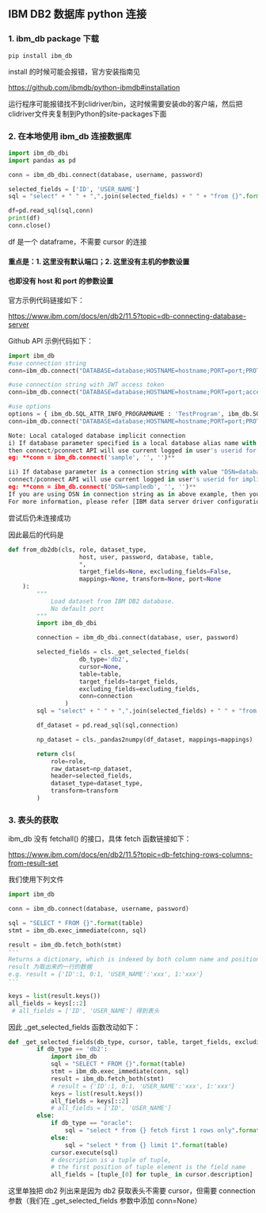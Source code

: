 ## IBM DB2 数据库 python 连接

### 1. ibm_db package 下载

```shell
pip install ibm_db
```

install 的时候可能会报错，官方安装指南见

https://github.com/ibmdb/python-ibmdb#installation

运行程序可能报错找不到clidriver/bin，这时候需要安装db的客户端，然后把clidriver文件夹复制到Python的site-packages下面

### 2. 在本地使用 ibm_db 连接数据库

```python
import ibm_db_dbi
import pandas as pd

conn = ibm_db_dbi.connect(database, username, password)

selected_fields = ['ID', 'USER_NAME']
sql = "select" + " " + ",".join(selected_fields) + " " + "from {}".format(table)

df=pd.read_sql(sql,conn)
print(df)
conn.close()
```

df 是一个 dataframe，不需要 cursor 的连接

#### 重点是：1. 这里没有默认端口；2. 这里没有主机的参数设置

#### 也即没有 host 和 port 的参数设置

官方示例代码链接如下：

https://www.ibm.com/docs/en/db2/11.5?topic=db-connecting-database-server



Github API 示例代码如下：

```python
import ibm_db
#use connection string
conn=ibm_db.connect("DATABASE=database;HOSTNAME=hostname;PORT=port;PROTOCOL=TCPIP;UID=username;PWD=password",'','')

#use connection string with JWT access token
conn=ibm_db.connect("DATABASE=database;HOSTNAME=hostname;PORT=port;accesstoken=complete_access_token;authentication=token;accesstokentype=jwt;",'','')

#use options
options = { ibm_db.SQL_ATTR_INFO_PROGRAMNAME : 'TestProgram', ibm_db.SQL_ATTR_CURRENT_SCHEMA : 'MYSCHEMA' }
conn=ibm_db.connect("DATABASE=database;HOSTNAME=hostname;PORT=port;PROTOCOL=TCPIP;UID=username;PWD=password",'','', options)

Note: Local cataloged database implicit connection
i) If database parameter specified is a local database alias name with blank userid and password
then connect/pconnect API will use current logged in user's userid for implicit connection
eg: **conn = ibm_db.connect('sample', '', '')**

ii) If database parameter is a connection string with value "DSN=database_name" then
connect/pconnect API will use current logged in user's userid for implicit connection
eg: **conn = ibm_db.connect('DSN=sampledb', '', '')**
If you are using DSN in connection string as in above example, then you must specify other necessary connection details like hostname, userid, password via supported keywords in db2dsdriver.cfg configuration file located under site-packages/clidriver/cfg or under the cfg folder as per the path you have set IBM_DB_HOME to. You can refer to the sample file below.
For more information, please refer [IBM data server driver configuration keywords](https://www.ibm.com/support/knowledgecenter/en/SSEPGG_11.1.0/com.ibm.swg.im.dbclient.config.doc/doc/c0054698.html).
```

尝试后仍未连接成功



因此最后的代码是

```python
def from_db2db(cls, role, dataset_type,
                    host, user, password, database, table,
                    *,
                    target_fields=None, excluding_fields=False,
                    mappings=None, transform=None, port=None
    ):
        """
            Load dataset from IBM DB2 database.
            No default port
        """
        import ibm_db_dbi

        connection = ibm_db_dbi.connect(database, user, password)

        selected_fields = cls._get_selected_fields(
                    db_type='db2',
                    cursor=None,
                    table=table,
                    target_fields=target_fields,
                    excluding_fields=excluding_fields,
                    conn=connection
                )
        sql = "select" + " " + ",".join(selected_fields) + " " + "from {}".format(table)

        df_dataset = pd.read_sql(sql,connection)

        np_dataset = cls._pandas2numpy(df_dataset, mappings=mappings)

        return cls(
            role=role,
            raw_dataset=np_dataset,
            header=selected_fields,
            dataset_type=dataset_type,
            transform=transform
        )

```

### 3. 表头的获取

ibm_db 没有 fetchall() 的接口，具体 fetch 函数链接如下：

https://www.ibm.com/docs/en/db2/11.5?topic=db-fetching-rows-columns-from-result-set

我们使用下列文件

```python
import ibm_db

conn = ibm_db.connect(database, username, password)

sql = "SELECT * FROM {}".format(table)
stmt = ibm_db.exec_immediate(conn, sql)

result = ibm_db.fetch_both(stmt)
'''
Returns a dictionary, which is indexed by both column name and position, representing a row in a result set.
result 为取出来的一行的数据
e.g. result = {'ID':1, 0:1, 'USER_NAME':'xxx', 1:'xxx'}
'''

keys = list(result.keys())
all_fields = keys[::2]
 # all_fields = ['ID', 'USER_NAME'] 得到表头
```

因此 _get_selected_fields 函数改动如下：

```python
def _get_selected_fields(db_type, cursor, table, target_fields, excluding_fields, conn=None):
        if db_type == 'db2':
            import ibm_db
            sql = "SELECT * FROM {}".format(table)
            stmt = ibm_db.exec_immediate(conn, sql)
            result = ibm_db.fetch_both(stmt)
            # result = {'ID':1, 0:1, 'USER_NAME':'xxx', 1:'xxx'}
            keys = list(result.keys())
            all_fields = keys[::2]
            # all_fields = ['ID', 'USER_NAME']
        else:
            if db_type == "oracle":
                sql = "select * from {} fetch first 1 rows only".format(table)
            else:
                sql = "select * from {} limit 1".format(table)
            cursor.execute(sql)
            # description is a tuple of tuple,
            # the first position of tuple element is the field name
            all_fields = [tuple_[0] for tuple_ in cursor.description]
```

这里单独把 db2 列出来是因为 db2 获取表头不需要 cursor，但需要 connection 参数（我们在 _get_selected_fields 参数中添加 conn=None）

